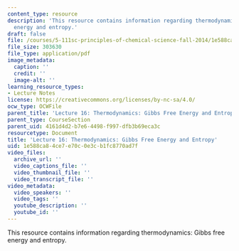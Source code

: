 ```yaml
---
content_type: resource
description: 'This resource contains information regarding thermodynamics: Gibbs free
  energy and entropy.'
draft: false
file: /courses/5-111sc-principles-of-chemical-science-fall-2014/1e588ca84ce7e70c0e3cb1fc8770ad7f_MIT5_111F14_Lec16.pdf
file_size: 303630
file_type: application/pdf
image_metadata:
  caption: ''
  credit: ''
  image-alt: ''
learning_resource_types:
- Lecture Notes
license: https://creativecommons.org/licenses/by-nc-sa/4.0/
ocw_type: OCWFile
parent_title: 'Lecture 16: Thermodynamics: Gibbs Free Energy and Entropy'
parent_type: CourseSection
parent_uid: 4161d4d2-b7e6-4498-f997-dfb3b69eca3c
resourcetype: Document
title: 'Lecture 16: Thermodynamics: Gibbs Free Energy and Entropy'
uid: 1e588ca8-4ce7-e70c-0e3c-b1fc8770ad7f
video_files:
  archive_url: ''
  video_captions_file: ''
  video_thumbnail_file: ''
  video_transcript_file: ''
video_metadata:
  video_speakers: ''
  video_tags: ''
  youtube_description: ''
  youtube_id: ''
---
```

This resource contains information regarding thermodynamics: Gibbs free energy and entropy.